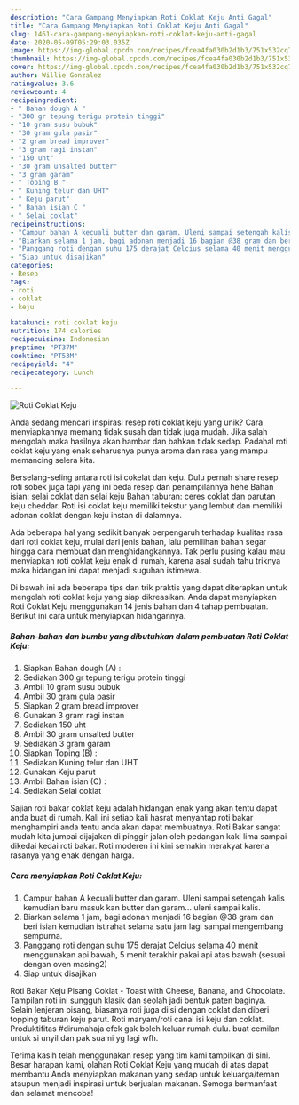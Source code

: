 ```yaml
---
description: "Cara Gampang Menyiapkan Roti Coklat Keju Anti Gagal"
title: "Cara Gampang Menyiapkan Roti Coklat Keju Anti Gagal"
slug: 1461-cara-gampang-menyiapkan-roti-coklat-keju-anti-gagal
date: 2020-05-09T05:29:03.035Z
image: https://img-global.cpcdn.com/recipes/fcea4fa030b2d1b3/751x532cq70/roti-coklat-keju-foto-resep-utama.jpg
thumbnail: https://img-global.cpcdn.com/recipes/fcea4fa030b2d1b3/751x532cq70/roti-coklat-keju-foto-resep-utama.jpg
cover: https://img-global.cpcdn.com/recipes/fcea4fa030b2d1b3/751x532cq70/roti-coklat-keju-foto-resep-utama.jpg
author: Willie Gonzalez
ratingvalue: 3.6
reviewcount: 4
recipeingredient:
- " Bahan dough A "
- "300 gr tepung terigu protein tinggi"
- "10 gram susu bubuk"
- "30 gram gula pasir"
- "2 gram bread improver"
- "3 gram ragi instan"
- "150 uht"
- "30 gram unsalted butter"
- "3 gram garam"
- " Toping B "
- " Kuning telur dan UHT"
- " Keju parut"
- " Bahan isian C "
- " Selai coklat"
recipeinstructions:
- "Campur bahan A kecuali butter dan garam. Uleni sampai setengah kalis kemudian baru masuk kan butter dan garam... uleni sampai kalis."
- "Biarkan selama 1 jam, bagi adonan menjadi 16 bagian @38 gram dan beri isian kemudian istirahat selama satu jam lagi sampai mengembang sempurna."
- "Panggang roti dengan suhu 175 derajat Celcius selama 40 menit menggunakan api bawah, 5 menit terakhir pakai api atas bawah (sesuai dengan oven masing2)"
- "Siap untuk disajikan"
categories:
- Resep
tags:
- roti
- coklat
- keju

katakunci: roti coklat keju 
nutrition: 174 calories
recipecuisine: Indonesian
preptime: "PT37M"
cooktime: "PT53M"
recipeyield: "4"
recipecategory: Lunch

---
```



![Roti Coklat Keju](https://img-global.cpcdn.com/recipes/fcea4fa030b2d1b3/751x532cq70/roti-coklat-keju-foto-resep-utama.jpg)

Anda sedang mencari inspirasi resep roti coklat keju yang unik? Cara menyiapkannya memang tidak susah dan tidak juga mudah. Jika salah mengolah maka hasilnya akan hambar dan bahkan tidak sedap. Padahal roti coklat keju yang enak seharusnya punya aroma dan rasa yang mampu memancing selera kita.

Berselang-seling antara roti isi cokelat dan keju. Dulu pernah share resep roti sobek juga tapi yang ini beda resep dan penampilannya hehe Bahan isian: selai coklat dan selai keju Bahan taburan: ceres coklat dan parutan keju cheddar. Roti isi coklat keju memiliki tekstur yang lembut dan memiliki adonan coklat dengan keju instan di dalamnya.

Ada beberapa hal yang sedikit banyak berpengaruh terhadap kualitas rasa dari roti coklat keju, mulai dari jenis bahan, lalu pemilihan bahan segar hingga cara membuat dan menghidangkannya. Tak perlu pusing kalau mau menyiapkan roti coklat keju enak di rumah, karena asal sudah tahu triknya maka hidangan ini dapat menjadi suguhan istimewa.


Di bawah ini ada beberapa tips dan trik praktis yang dapat diterapkan untuk mengolah roti coklat keju yang siap dikreasikan. Anda dapat menyiapkan Roti Coklat Keju menggunakan 14 jenis bahan dan 4 tahap pembuatan. Berikut ini cara untuk menyiapkan hidangannya.

<!--inarticleads1-->

##### Bahan-bahan dan bumbu yang dibutuhkan dalam pembuatan Roti Coklat Keju:

1. Siapkan  Bahan dough (A) :
1. Sediakan 300 gr tepung terigu protein tinggi
1. Ambil 10 gram susu bubuk
1. Ambil 30 gram gula pasir
1. Siapkan 2 gram bread improver
1. Gunakan 3 gram ragi instan
1. Sediakan 150 uht
1. Ambil 30 gram unsalted butter
1. Sediakan 3 gram garam
1. Siapkan  Toping (B) :
1. Sediakan  Kuning telur dan UHT
1. Gunakan  Keju parut
1. Ambil  Bahan isian (C) :
1. Sediakan  Selai coklat


Sajian roti bakar coklat keju adalah hidangan enak yang akan tentu dapat anda buat di rumah. Kali ini setiap kali hasrat menyantap roti bakar menghampiri anda tentu anda akan dapat membuatnya. Roti Bakar sangat mudah kita jumpai dijajakan di pinggir jalan oleh pedangan kaki lima sampai dikedai kedai roti bakar. Roti moderen ini kini semakin merakyat karena rasanya yang enak dengan harga. 

<!--inarticleads2-->

##### Cara menyiapkan Roti Coklat Keju:

1. Campur bahan A kecuali butter dan garam. Uleni sampai setengah kalis kemudian baru masuk kan butter dan garam... uleni sampai kalis.
1. Biarkan selama 1 jam, bagi adonan menjadi 16 bagian @38 gram dan beri isian kemudian istirahat selama satu jam lagi sampai mengembang sempurna.
1. Panggang roti dengan suhu 175 derajat Celcius selama 40 menit menggunakan api bawah, 5 menit terakhir pakai api atas bawah (sesuai dengan oven masing2)
1. Siap untuk disajikan


Roti Bakar Keju Pisang Coklat - Toast with Cheese, Banana, and Chocolate. Tampilan roti ini sungguh klasik dan seolah jadi bentuk paten baginya. Selain lenjeran pisang, biasanya roti juga diisi dengan coklat dan diberi topping taburan keju parut. Roti maryam/roti canai isi keju dan coklat. Produktifitas #dirumahaja efek gak boleh keluar rumah dulu. buat cemilan untuk si unyil dan pak suami yg lagi wfh. 

Terima kasih telah menggunakan resep yang tim kami tampilkan di sini. Besar harapan kami, olahan Roti Coklat Keju yang mudah di atas dapat membantu Anda menyiapkan makanan yang sedap untuk keluarga/teman ataupun menjadi inspirasi untuk berjualan makanan. Semoga bermanfaat dan selamat mencoba!
